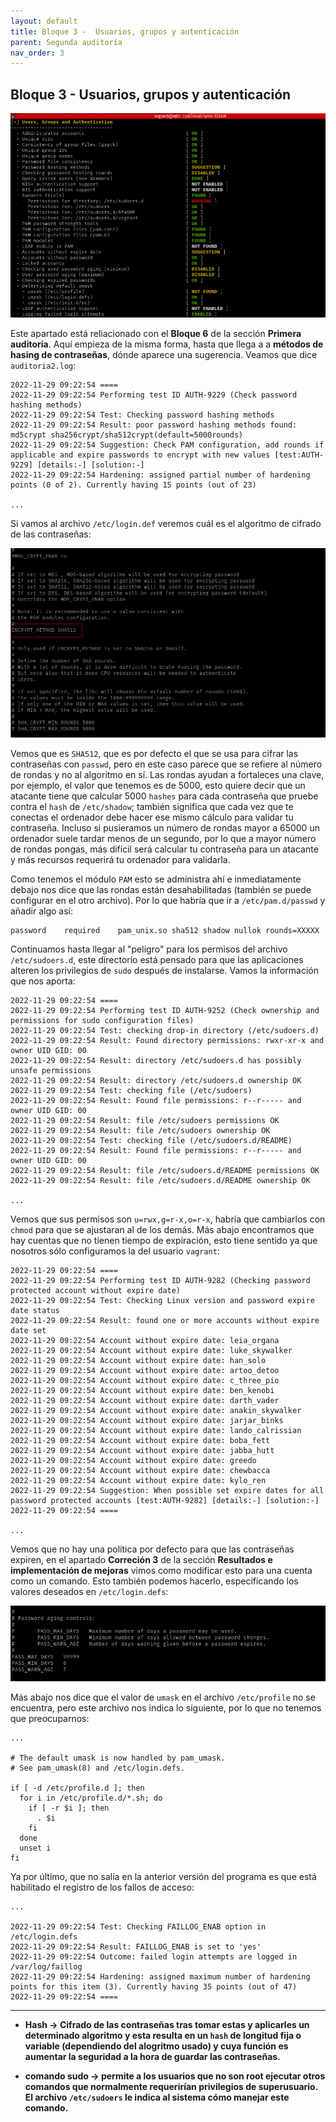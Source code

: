 ```yaml
---
layout: default
title: Bloque 3 -  Usuarios, grupos y autenticación
parent: Segunda auditoría
nav_order: 3
---
```


## Bloque 3 - Usuarios, grupos y autenticación

<img src="https://raw.githubusercontent.com/crivmar/crivmar-lynis.github.io/main/assets/images/56.png"/>

Este apartado está reliacionado con el **Bloque 6** de la sección **Primera auditoría**. Aquí empieza de la misma forma, hasta que llega a a **métodos de hasing de contraseñas**, dónde aparece una sugerencia. Veamos que dice `auditoria2.log`:

~~~
2022-11-29 09:22:54 ====
2022-11-29 09:22:54 Performing test ID AUTH-9229 (Check password hashing methods)
2022-11-29 09:22:54 Test: Checking password hashing methods
2022-11-29 09:22:54 Result: poor password hashing methods found: md5crypt sha256crypt/sha512crypt(default=5000rounds) 
2022-11-29 09:22:54 Suggestion: Check PAM configuration, add rounds if applicable and expire passwords to encrypt with new values [test:AUTH-9229] [details:-] [solution:-]
2022-11-29 09:22:54 Hardening: assigned partial number of hardening points (0 of 2). Currently having 15 points (out of 23)

...
~~~

Si vamos al archivo `/etc/login.def` veremos cuál es el algoritmo de cifrado de las contraseñas:

<img src="https://raw.githubusercontent.com/crivmar/crivmar-lynis.github.io/main/assets/images/57.png"/>

Vemos que es `SHA512`, que es por defecto el que se usa para cifrar las contraseñas con `passwd`, pero en este caso parece que se refiere al número de rondas y no al algoritmo en sí. Las rondas ayudan a fortaleces una clave, por ejemplo, el valor que tenemos es de 5000, esto quiere decir que un atacante tiene que calcular 5000 `hashes` para cada contraseña que pruebe contra el `hash` de `/etc/shadow`; también significa que cada vez que te conectas el ordenador debe hacer ese mismo cálculo para validar tu contraseña. Incluso si pusieramos un número de rondas mayor a 65000 un ordenador suele tardar menos de un segundo, por lo que a mayor número de rondas pongas, más difícil será calcular tu contraseña para un atacante y más recursos requerirá tu ordenador para validarla.

Como tenemos el módulo `PAM` esto se administra ahí e inmediatamente debajo nos dice que las rondas están desahabilitadas (también se puede configurar en el otro archivo). Por lo que habría que ir a `/etc/pam.d/passwd` y añadir algo así:

~~~
password	required	pam_unix.so sha512 shadow nullok rounds=XXXXX
~~~


Continuamos hasta llegar al "peligro" para los permisos del archivo `/etc/sudoers.d`, este directorio está pensado para que las aplicaciones alteren los privilegios de `sudo` después de instalarse. Vamos la información que nos aporta:

~~~
2022-11-29 09:22:54 ====
2022-11-29 09:22:54 Performing test ID AUTH-9252 (Check ownership and permissions for sudo configuration files)
2022-11-29 09:22:54 Test: checking drop-in directory (/etc/sudoers.d)
2022-11-29 09:22:54 Result: Found directory permissions: rwxr-xr-x and owner UID GID: 00
2022-11-29 09:22:54 Result: directory /etc/sudoers.d has possibly unsafe permissions
2022-11-29 09:22:54 Result: directory /etc/sudoers.d ownership OK
2022-11-29 09:22:54 Test: checking file (/etc/sudoers)
2022-11-29 09:22:54 Result: Found file permissions: r--r----- and owner UID GID: 00
2022-11-29 09:22:54 Result: file /etc/sudoers permissions OK
2022-11-29 09:22:54 Result: file /etc/sudoers ownership OK
2022-11-29 09:22:54 Test: checking file (/etc/sudoers.d/README)
2022-11-29 09:22:54 Result: Found file permissions: r--r----- and owner UID GID: 00
2022-11-29 09:22:54 Result: file /etc/sudoers.d/README permissions OK
2022-11-29 09:22:54 Result: file /etc/sudoers.d/README ownership OK

...
~~~

Vemos que sus permisos son `u=rwx,g=r-x,o=r-x`, habría que cambiarlos con `chmod` para que se ajustaran al de los demás. Más abajo encontramos que hay cuentas que no tienen tiempo de expiración, esto tiene sentido ya que nosotros sólo configuramos la del usuario `vagrant`:

~~~
2022-11-29 09:22:54 ====
2022-11-29 09:22:54 Performing test ID AUTH-9282 (Checking password protected account without expire date)
2022-11-29 09:22:54 Test: Checking Linux version and password expire date status
2022-11-29 09:22:54 Result: found one or more accounts without expire date set
2022-11-29 09:22:54 Account without expire date: leia_organa
2022-11-29 09:22:54 Account without expire date: luke_skywalker
2022-11-29 09:22:54 Account without expire date: han_solo
2022-11-29 09:22:54 Account without expire date: artoo_detoo
2022-11-29 09:22:54 Account without expire date: c_three_pio
2022-11-29 09:22:54 Account without expire date: ben_kenobi
2022-11-29 09:22:54 Account without expire date: darth_vader
2022-11-29 09:22:54 Account without expire date: anakin_skywalker
2022-11-29 09:22:54 Account without expire date: jarjar_binks
2022-11-29 09:22:54 Account without expire date: lando_calrissian
2022-11-29 09:22:54 Account without expire date: boba_fett
2022-11-29 09:22:54 Account without expire date: jabba_hutt
2022-11-29 09:22:54 Account without expire date: greedo
2022-11-29 09:22:54 Account without expire date: chewbacca
2022-11-29 09:22:54 Account without expire date: kylo_ren
2022-11-29 09:22:54 Suggestion: When possible set expire dates for all password protected accounts [test:AUTH-9282] [details:-] [solution:-]
2022-11-29 09:22:54 ====

...

~~~

Vemos que no hay una política por defecto para que las contraseñas expiren, en el apartado **Correción 3** de la sección **Resultados e implementación de mejoras** vimos como modificar esto para una cuenta como un comando. Esto también podemos hacerlo, especificando los valores deseados en `/etc/login.defs`:

<img src="https://raw.githubusercontent.com/crivmar/crivmar-lynis.github.io/main/assets/images/58.png"/>

Más abajo nos dice que el valor de `umask` en el archivo `/etc/profile` no se encuentra, pero este archivo nos indica lo siguiente, por lo que no tenemos que preocuparnos:

~~~
...

# The default umask is now handled by pam_umask.
# See pam_umask(8) and /etc/login.defs.

if [ -d /etc/profile.d ]; then
  for i in /etc/profile.d/*.sh; do
    if [ -r $i ]; then
      . $i
    fi
  done
  unset i
fi
~~~

Ya por último, que no salía en la anterior versión del programa es que está habilitado el registro de los fallos de acceso:

~~~
...

2022-11-29 09:22:54 Test: Checking FAILLOG_ENAB option in /etc/login.defs 
2022-11-29 09:22:54 Result: FAILLOG_ENAB is set to 'yes'
2022-11-29 09:22:54 Outcome: failed login attempts are logged in /var/log/faillog
2022-11-29 09:22:54 Hardening: assigned maximum number of hardening points for this item (3). Currently having 35 points (out of 47)
2022-11-29 09:22:54 ====
~~~


---

- **Hash -> Cifrado de las contraseñas tras tomar estas y aplicarles un determinado algoritmo y esta resulta en un `hash` de longitud fija o variable (dependiendo del alogritmo usado) y cuya función es aumentar la seguridad a la hora de guardar las contraseñas.**

- **comando sudo -> permite a los usuarios que no son root ejecutar otros comandos que normalmente requerirían privilegios de superusuario. El archivo `/etc/sudoers` le indica al sistema cómo manejar este comando.**